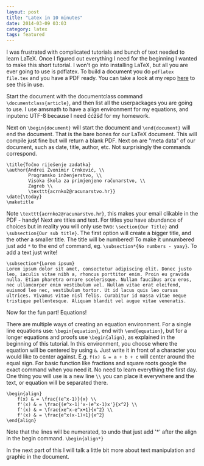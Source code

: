```yaml
---
layout: post
title: "Latex in 10 minutes"
date: 2014-03-09 03:03
category: latex
tags: featured
---
```


I was frustrated with complicated tutorials and bunch of text needed to learn LaTeX. Once I figured out everything I need for the beginning I wanted to make this short tutorial. I won't go into installing LaTeX, but all you are ever going to use is pdflatex. To build a document you do `pdflatex file.tex` and you have a PDF ready. You can take a look at my repo [here](https://github.com/andreicek/my-random-school-work/tree/master/Vjezbe_MAT/08-03-2014) to see this in use.

Start the document with the documentclass command `\documentclass{article}`, and then list all the userpackages you are going to use. I use amsmath to have a align environment for my equations, and inputenc UTF-8 because I need čćžšđ for my homework.

Next on `\begin{document}` will start the document and `\end{document}` will end the document. That is the bare bones for our LaTeX document. This will compile just fine but will return a blank PDF. Next on are "meta data" of our document, such as date, title, author, etc. Not surprisingly the commands correspond.

	\title{Točno riješenje zadatka}
	\author{Andrei Zvonimir Crnković, \\
			Programsko inženjerstvo, \\
			Visoka škola za primjenjeno računarstvo, \\
			Zagreb \\
			\texttt{acrnko2@racunarstvo.hr}}
	\date{\today}
	\maketitle

Note `\texttt{acrnko2@racunarstvo.hr}`, this makes your email clikable in the PDF - handy! Next are titles and text. For titles you have abundance of choices but in reality you will only use two: `\section{Our Title}` and `\subsection{Our sub title}`. The first option will create a bigger title, and the other a smaller title. The title will be numbered! To make it unnumbered just add `*` to the end of command, eg. `\subsection*{No numbers - yaay}`. To add a text just write!

	\subsection*{Lorem ipsum}
	Lorem ipsum dolor sit amet, consectetur adipiscing elit. Donec justo leo, iaculis vitae nibh a, rhoncus porttitor enim. Proin eu gravida nulla. Etiam pharetra ornare scelerisque. Nullam faucibus arcu eros, nec ullamcorper enim vestibulum vel. Nullam vitae erat eleifend, euismod leo nec, vestibulum tortor. Ut id lacus quis leo cursus ultrices. Vivamus vitae nisl felis. Curabitur id massa vitae neque tristique pellentesque. Aliquam blandit vel augue vitae venenatis.

Now for the fun part! Equations!

There are multiple ways of creating an equation environment. For a single line equations use: `\begin{equation}`, end with `\end{equation}`, but for a longer equations and proofs use `\begin{align}`, as explained in the beginning of this tutorial. In this environment, you choose where the equation will be centered by using `&`. Just write it in front of a character you would like to center against. E.g. `f(x) & = a + b + c` will center around the equal sign. For basic function like fractions and square roots google the exact command when you need it. No need to learn everything the first day. One thing you will use is a new line `\\` you can place it everywhere and the text, or equation will be separated there.

	\begin{align}
	    f(x) & = \frac{(e^x-1)}{x} \\
	    f'(x) & = \frac{(e^x-1)'x-(e^x-1)x'}{x^2} \\
	    f'(x) & = \frac{xe^x-e^x+1}{x^2} \\
	    f'(x) & = \frac{e^x(x-1)+1}{x^2}
	\end{align}

Note that the lines will be numerated, to undo that just add '*' after the align in the begin command. `\begin{align*}`

In the next part of this I will talk a little bit more about text manipulation and graphic in the document.
